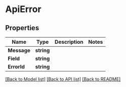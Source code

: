 # ApiError

## Properties

Name | Type | Description | Notes
------------ | ------------- | ------------- | -------------
**Message** | **string** |  |
**Field** | **string** |  |
**ErrorId** | **string** |  |

[[Back to Model list]](../README.md#documentation-for-models) [[Back to API list]](../README.md#documentation-for-api-endpoints) [[Back to README]](../README.md)


